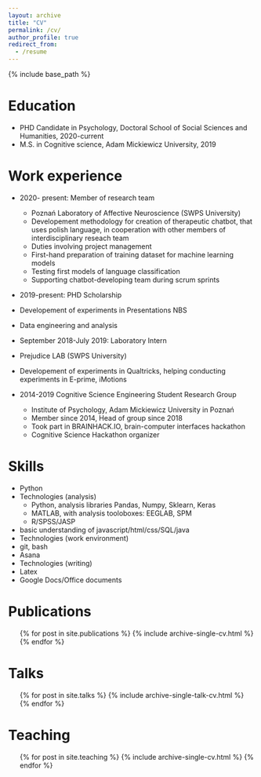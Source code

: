 ```yaml
---
layout: archive
title: "CV"
permalink: /cv/
author_profile: true
redirect_from:
  - /resume
---
```


{% include base_path %}

Education
======
* PHD Candidate in Psychology, Doctoral School of Social Sciences and Humanities,
 2020-current
* M.S. in Cognitive science, Adam Mickiewicz University, 2019

Work experience
======
* 2020- present: Member of research team
  * Poznań Laboratory of Affective Neuroscience (SWPS University)
  * Developement methodology for creation of therapeutic chatbot, that uses polish language, in cooperation with other members of interdisciplinary reseach team
  * Duties involving project management
  * First-hand preparation of training dataset for machine learning models
  * Testing first models of language classification
  * Supporting chatbot-developing team during scrum sprints

* 2019-present: PHD Scholarship
 * Developement of experiments in Presentations NBS
 * Data engineering and analysis

* September 2018-July 2019: Laboratory Intern
 * Prejudice LAB (SWPS University)
 * Developement of experiments in Qualtricks, helping conducting experiments in E-prime, iMotions

* 2014-2019 Cognitive Science Engineering Student Research Group
  * Institute of Psychology, Adam Mickiewicz University in Poznań
  * Member since 2014, Head of group since 2018
  * Took part in BRAINHACK.IO, brain-computer interfaces hackathon
  * Cognitive Science Hackathon organizer


Skills
======
* Python
* Technologies (analysis)
  * Python, analysis libraries Pandas, Numpy, Sklearn, Keras
  * MATLAB, with analysis tooloboxes: EEGLAB, SPM
  * R/SPSS/JASP
* basic understanding of javascript/html/css/SQL/java
* Technologies (work environment)
 * git, bash
 * Asana
* Technologies (writing)
 * Latex
 * Google Docs/Office documents

Publications
======
  <ul>{% for post in site.publications %}
    {% include archive-single-cv.html %}
  {% endfor %}</ul>

Talks
======
  <ul>{% for post in site.talks %}
    {% include archive-single-talk-cv.html %}
  {% endfor %}</ul>

Teaching
======
  <ul>{% for post in site.teaching %}
    {% include archive-single-cv.html %}
  {% endfor %}</ul>
